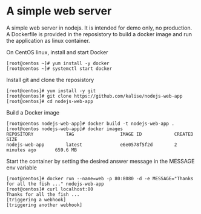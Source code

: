 # A simple web server
A simple web server in nodejs. It is intended for demo only, no production. A Dockerfile is provided in the reposistory to build a docker image and run the application as linux container.

On CentOS linux, install and start Docker

    [root@centos ~]# yum install -y docker
    [root@centos ~]# systemctl start docker

Install git and clone the reposistory

    [root@centos]# yum install -y git
    [root@centos]# git clone https://github.com/kalise/nodejs-web-app
    [root@centos]# cd nodejs-web-app

Build a Docker image

    [root@centos nodejs-web-app]# docker build -t nodejs-web-app .
    [root@centos nodejs-web-app]# docker images
    REPOSITORY            TAG                 IMAGE ID            CREATED             SIZE
    nodejs-web-app        latest              e6e0578f5f2d        2 minutes ago       659.6 MB

Start the container by setting the desired answer message in the MESSAGE env variable

    [root@centos]# docker run --name=web -p 80:8080 -d -e MESSAGE="Thanks for all the fish ..." nodejs-web-app
    [root@centos]# curl localhost:80
    Thanks for all the fish ...
    [triggering a webhook]
    [triggering another webhook]
